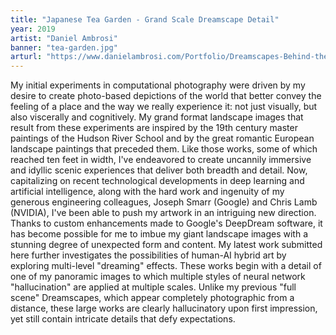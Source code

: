 ```yaml
---
title: "Japanese Tea Garden - Grand Scale Dreamscape Detail"
year: 2019
artist: "Daniel Ambrosi"
banner: "tea-garden.jpg"
arturl: "https://www.danielambrosi.com/Portfolio/Dreamscapes-Behind-the-Scenes"
---
```


My initial experiments in computational photography were driven by my desire to
create photo-based depictions of the world that better convey the feeling of a
place and the way we really experience it: not just visually, but also
viscerally and cognitively. My grand format landscape images that result from
these experiments are inspired by the 19th century master paintings of the
Hudson River School and by the great romantic European landscape paintings that
preceded them. Like those works, some of which reached ten feet in width, I've
endeavored to create uncannily immersive and idyllic scenic experiences that
deliver both breadth and detail. Now, capitalizing on recent technological
developments in deep learning and artificial intelligence, along with the hard
work and ingenuity of my generous engineering colleagues, Joseph Smarr (Google)
and Chris Lamb (NVIDIA), I've been able to push my artwork in an intriguing new
direction. Thanks to custom enhancements made to Google's DeepDream software, it
has become possible for me to imbue my giant landscape images with a stunning
degree of unexpected form and content. My latest work submitted here further
investigates the possibilities of human-AI hybrid art by exploring multi-level
"dreaming" effects. These works begin with a detail of one of my panoramic
images to which multiple styles of neural network "hallucination" are applied at
multiple scales. Unlike my previous "full scene" Dreamscapes, which appear
completely photographic from a distance, these large works are clearly
hallucinatory upon first impression, yet still contain intricate details that
defy expectations.
